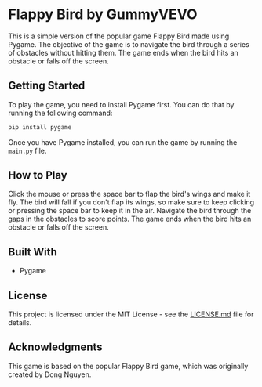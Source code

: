 # Flappy Bird by GummyVEVO

This is a simple version of the popular game Flappy Bird made using Pygame. The objective of the game is to navigate the bird through a series of obstacles without hitting them. The game ends when the bird hits an obstacle or falls off the screen.

## Getting Started

To play the game, you need to install Pygame first. You can do that by running the following command:

```python
pip install pygame
```

Once you have Pygame installed, you can run the game by running the `main.py` file.

## How to Play

Click the mouse or press the space bar to flap the bird's wings and make it fly. The bird will fall if you don't flap its wings, so make sure to keep clicking or pressing the space bar to keep it in the air. Navigate the bird through the gaps in the obstacles to score points. The game ends when the bird hits an obstacle or falls off the screen.

## Built With

- Pygame

## License

This project is licensed under the MIT License - see the [LICENSE.md](LICENSE.md) file for details.

## Acknowledgments

This game is based on the popular Flappy Bird game, which was originally created by Dong Nguyen.
